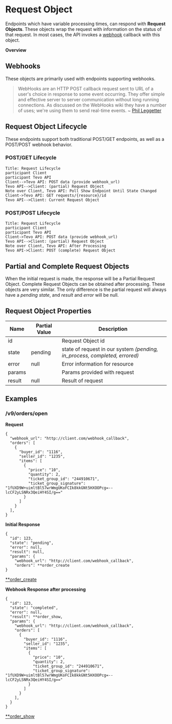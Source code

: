 # Request Object

Endpoints which have variable processing times, can respond with **Request Objects**.  These objects wrap the request with information on the status of that request.  In most cases, the API invokes a [webhook][webhook] callback with this object.

**Overview**

<!-- toc -->

## Webhooks

These objects are primarily used with endpoints supporting webhooks.

>WebHooks are an HTTP POST callback request sent to URL of a user's choice in response to some event occurring. They offer simple and effective server to server communication without long running connections. As discussed on the WebHooks wiki they have a number of uses; we're using them to send real-time events. ~ [Phil Leggetter][webhook]


## Request Object Lifecycle

These endpoints support both traditional POST/GET endpoints, as well as a POST/POST webhook behavior.  

### POST/GET Lifecycle
```sequence
Title: Request Lifecycle
participant Client
participant Tevo API
Client-->Tevo API: POST data (provide webhook_url)
Tevo API-->Client: (partial) Request Object
Note over Client, Tevo API: Poll Show Endpoint Until State Changed
Client->Tevo API: GET requests/{resource}/id
Tevo API-->Client: Current Request Object
```

### POST/POST Lifecycle

```sequence
Title: Request Lifecycle
participant Client
participant Tevo API
Client->Tevo API: POST data (provide webhook_url)
Tevo API-->Client: (partial) Request Object
Note over Client, Tevo API: After Processing
Tevo API->Client: POST (complete) Request Object
```

## Partial and Complete Request Objects

When the initial request is made, the response will be a Partial Request Object.
Complete Request Objects can be obtained after processing.
These objects are very similar.
The only difference is the partial request will always have a *pending* *state*, and *result* and *error* will be null.


## Request Object Properties
| Name    | Partial Value | Description                                                               |
|---------|---------------|---------------------------------------------------------------------------|
| id      |               | Request Object id                                                         |
| state   | pending       | state of request in our system *(pending, in_process, completed, errored)* |
| error   | null          | Error information for resource                                             |
| params  |               | Params provided with request                                               |
| result  | null          | Result of request                                                      |

## Examples

### /v9/orders/open

**Request**
```
{
  "webhook_url": "http://client.com/webhook_callback",
  "orders": [
    {
      "buyer_id": "1116",
      "seller_id": "1235",
      "items": [
        {
          "price": "10",
          "quantity": 2,
          "ticket_group_id": "244910671",
          "ticket_group_signature": "1fUXD9W+uimltBl57wrWmgUKoFCIk8kkGNt5HXOOPcg=--lcCF2yLSNRx3QeiHY4SI/g=="
        }
      ]
    }
  ],
}
```

**Initial Response**
```
{
  "id": 123,
  "state": "pending",
  "error": null,
  "result": null,
  "params": {
    "webhook_url": "http://client.com/webhook_callback",
    "orders": **order_create
}
```
[**order_create](https://ticketevolution.atlassian.net/wiki/pages/viewpage.action?pageId=9994275)

**Webhook Response after processing**
```
{
  "id": 123,
  "state": "completed",
  "error": null,
  "result": **order_show,
  "params": {
    "webhook_url": "http://client.com/webhook_callback",
    "orders": [
      {
        "buyer_id": "1116",
        "seller_id": "1235",
        "items": [
          {
            "price": "10",
            "quantity": 2,
            "ticket_group_id": "244910671",
            "ticket_group_signature": "1fUXD9W+uimltBl57wrWmgUKoFCIk8kkGNt5HXOOPcg=--lcCF2yLSNRx3QeiHY4SI/g=="
          }
        ]
      }
    ],
  }
}
```
[**order_show](https://ticketevolution.atlassian.net/wiki/pages/viewpage.action?pageId=4129639)

[webhook]: http://www.programmableweb.com/news/what-are-webhooks-and-how-do-they-enable-real-time-web/2012/01/30